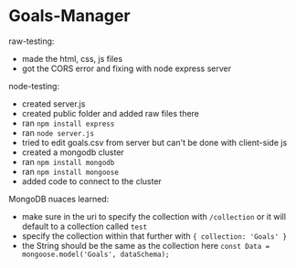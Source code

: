 # Goals-Manager

raw-testing:

- made the html, css, js files
- got the CORS error and fixing with node express server

node-testing:

- created server.js
- created public folder and added raw files there
- ran `npm install express`
- ran `node server.js`
- tried to edit goals.csv from server but can't be done with client-side js
- created a mongodb cluster
- ran `npm install mongodb`
- ran `npm install mongoose`
- added code to connect to the cluster

MongoDB nuaces learned:

- make sure in the uri to specify the collection with `/collection` or it will default to a collection called `test`
- specify the collection within that further with `{ collection: 'Goals' }`
- the String should be the same as the collection here `const Data = mongoose.model('Goals', dataSchema);`
